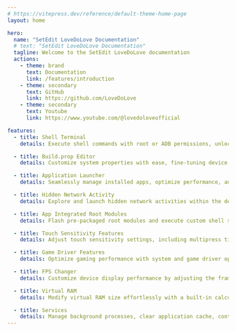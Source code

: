 ```yaml
---
# https://vitepress.dev/reference/default-theme-home-page
layout: home

hero:
  name: "SetEdit LoveDoLove Documentation"
  # text: "SetEdit LoveDoLove Documentation"
  tagline: Welcome to the SetEdit LoveDoLove documentation
  actions:
    - theme: brand
      text: Documentation
      link: /features/introduction
    - theme: secondary
      text: GitHub
      link: https://github.com/LoveDoLove
    - theme: secondary
      text: Youtube
      link: https://www.youtube.com/@lovedoloveofficial

features:
  - title: Shell Terminal
    details: Execute shell commands with root or ADB permissions, unlocking advanced system functionalities and troubleshooting capabilities.

  - title: Build.prop Editor
    details: Customize system properties with ease, fine-tuning device configurations for optimal performance and functionality.

  - title: Application Launcher
    details: Seamlessly manage installed apps, optimize performance, and access advanced app management features, such as boosting, copying package names, and more.

  - title: Hidden Network Activity
    details: Explore and launch hidden network activities within the device system, providing access to advanced network settings and configurations.

  - title: App Integrated Root Modules
    details: Flash pre-packaged root modules and execute custom shell scripts directly from the app interface, enhancing device capabilities and customization options.

  - title: Touch Sensitivity Features
    details: Adjust touch sensitivity settings, including multipress timeout, long press timeout, animator duration scale, and more, for a personalized touchscreen experience.

  - title: Game Driver Features
    details: Optimize gaming performance with system and game driver options, allowing users to assign specific packages for enhanced performance during gaming sessions.

  - title: FPS Changer
    details: Customize device display performance by adjusting the frame rate per second (FPS), providing smoother animations and transitions tailored to user preferences.

  - title: Virtual RAM
    details: Modify virtual RAM size effortlessly with a built-in calculator, optimizing device memory allocation and performance for enhanced multitasking capabilities.

  - title: Services
    details: Manage background processes, clear application cache, control background services, and monitor Shizuku services integration to optimize device performance and resource utilization.
---
```

